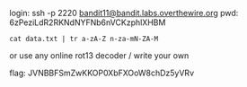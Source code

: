 login: ssh -p 2220 bandit11@bandit.labs.overthewire.org
pwd: 6zPeziLdR2RKNdNYFNb6nVCKzphlXHBM

```
cat data.txt | tr a-zA-Z n-za-mN-ZA-M
```

or use any online rot13 decoder / write your own

flag: JVNBBFSmZwKKOP0XbFXOoW8chDz5yVRv